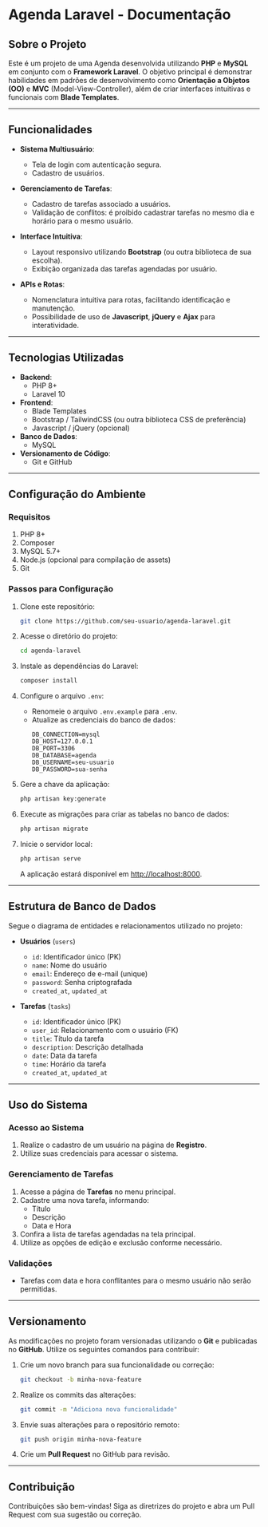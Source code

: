 # Agenda Laravel - Documentação

## Sobre o Projeto
Este é um projeto de uma Agenda desenvolvida utilizando **PHP** e **MySQL** em conjunto com o **Framework Laravel**. O objetivo principal é demonstrar habilidades em padrões de desenvolvimento como **Orientação a Objetos (OO)** e **MVC** (Model-View-Controller), além de criar interfaces intuitivas e funcionais com **Blade Templates**.

---

## Funcionalidades
- **Sistema Multiusuário**:
  - Tela de login com autenticação segura.
  - Cadastro de usuários.

- **Gerenciamento de Tarefas**:
  - Cadastro de tarefas associado a usuários.
  - Validação de conflitos: é proibido cadastrar tarefas no mesmo dia e horário para o mesmo usuário.

- **Interface Intuitiva**:
  - Layout responsivo utilizando **Bootstrap** (ou outra biblioteca de sua escolha).
  - Exibição organizada das tarefas agendadas por usuário.

- **APIs e Rotas**:
  - Nomenclatura intuitiva para rotas, facilitando identificação e manutenção.
  - Possibilidade de uso de **Javascript**, **jQuery** e **Ajax** para interatividade.

---

## Tecnologias Utilizadas
- **Backend**:
  - PHP 8+
  - Laravel 10
- **Frontend**:
  - Blade Templates
  - Bootstrap / TailwindCSS (ou outra biblioteca CSS de preferência)
  - Javascript / jQuery (opcional)
- **Banco de Dados**:
  - MySQL
- **Versionamento de Código**:
  - Git e GitHub

---

## Configuração do Ambiente
### Requisitos
1. PHP 8+
2. Composer
3. MySQL 5.7+
4. Node.js (opcional para compilação de assets)
5. Git

### Passos para Configuração
1. Clone este repositório:
   ```bash
   git clone https://github.com/seu-usuario/agenda-laravel.git
   ```

2. Acesse o diretório do projeto:
   ```bash
   cd agenda-laravel
   ```

3. Instale as dependências do Laravel:
   ```bash
   composer install
   ```

4. Configure o arquivo `.env`:
   - Renomeie o arquivo `.env.example` para `.env`.
   - Atualize as credenciais do banco de dados:
     ```env
     DB_CONNECTION=mysql
     DB_HOST=127.0.0.1
     DB_PORT=3306
     DB_DATABASE=agenda
     DB_USERNAME=seu-usuario
     DB_PASSWORD=sua-senha
     ```

5. Gere a chave da aplicação:
   ```bash
   php artisan key:generate
   ```

6. Execute as migrações para criar as tabelas no banco de dados:
   ```bash
   php artisan migrate
   ```

7. Inicie o servidor local:
   ```bash
   php artisan serve
   ```
   A aplicação estará disponível em [http://localhost:8000](http://localhost:8000).

---

## Estrutura de Banco de Dados
Segue o diagrama de entidades e relacionamentos utilizado no projeto:

- **Usuários** (`users`)
  - `id`: Identificador único (PK)
  - `name`: Nome do usuário
  - `email`: Endereço de e-mail (unique)
  - `password`: Senha criptografada
  - `created_at`, `updated_at`

- **Tarefas** (`tasks`)
  - `id`: Identificador único (PK)
  - `user_id`: Relacionamento com o usuário (FK)
  - `title`: Título da tarefa
  - `description`: Descrição detalhada
  - `date`: Data da tarefa
  - `time`: Horário da tarefa
  - `created_at`, `updated_at`

---

## Uso do Sistema
### Acesso ao Sistema
1. Realize o cadastro de um usuário na página de **Registro**.
2. Utilize suas credenciais para acessar o sistema.

### Gerenciamento de Tarefas
1. Acesse a página de **Tarefas** no menu principal.
2. Cadastre uma nova tarefa, informando:
   - Título
   - Descrição
   - Data e Hora
3. Confira a lista de tarefas agendadas na tela principal.
4. Utilize as opções de edição e exclusão conforme necessário.

### Validações
- Tarefas com data e hora conflitantes para o mesmo usuário não serão permitidas.

---

## Versionamento
As modificações no projeto foram versionadas utilizando o **Git** e publicadas no **GitHub**. Utilize os seguintes comandos para contribuir:

1. Crie um novo branch para sua funcionalidade ou correção:
   ```bash
   git checkout -b minha-nova-feature
   ```

2. Realize os commits das alterações:
   ```bash
   git commit -m "Adiciona nova funcionalidade"
   ```

3. Envie suas alterações para o repositório remoto:
   ```bash
   git push origin minha-nova-feature
   ```

4. Crie um **Pull Request** no GitHub para revisão.

---

## Contribuição
Contribuições são bem-vindas! Siga as diretrizes do projeto e abra um Pull Request com sua sugestão ou correção.
 

